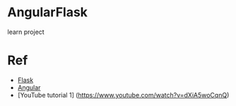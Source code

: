# AngularFlask
learn project

# Ref
* [Flask](https://flask.palletsprojects.com/en/2.0.x/)
* [Angular](https://angular.io/docs)
* [YouTube tutorial 1] (https://www.youtube.com/watch?v=dXiA5woCqnQ)
